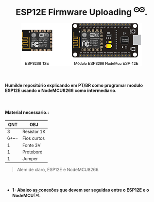 <h1 align="center">ESP12E Firmware Uploading  <img height="36" width="36" src="https://github.com/Fincao/ESP12E-Firmware/blob/master/img/arduino.svg" />.</h1>

<p align="center">
 <img alt="digispark" src="https://github.com/Fincao/ESP12E-Firmware/blob/master/img/12e-8266.png" width="396px">
</p>
</br>

#### Humilde repositório explicando em PT/BR como programar modulo ESP12E usando o NodeMCU8266 como intermediario.

</br>

#### Material necessario.:

 QNT| OBJ 
------------ | -------------
3 | Resistor 1K | -
6+~-   | Fios curtos | -
1  | Fonte 3V | -
1 | Protobord | -
1   | Jumper | -
 > Alem de claro, ESP12E e NodeMCU8266.


</br>

- ####  1- Abaixo as conexões que devem ser seguidas entre o **ESP12E** e o **NodeMCU** <img height="15" width="15" src="https://github.com/Fincao/ESP12E-Firmware/blob/master/img/gumroad.svg" />.
